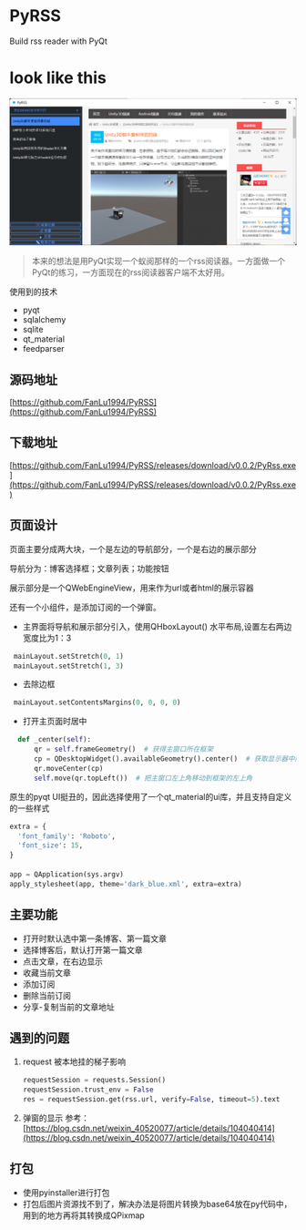 # PyRSS
Build  rss reader with  PyQt

# look like this

![软件截图](https://github.com/FanLu1994/PyRSS/blob/main/screenshot/Snipaste_2022-03-15_21-14-18.png)


> 本来的想法是用PyQt实现一个蚁阅那样的一个rss阅读器。一方面做一个PyQt的练习，一方面现在的rss阅读器客户端不太好用。


使用到的技术

- pyqt
- sqlalchemy
- sqlite
- qt_material
- feedparser

## 源码地址

[https://github.com/FanLu1994/PyRSS](https://github.com/FanLu1994/PyRSS)

## 下载地址

[https://github.com/FanLu1994/PyRSS/releases/download/v0.0.2/PyRss.exe](https://github.com/FanLu1994/PyRSS/releases/download/v0.0.2/PyRss.exe)

## 页面设计

页面主要分成两大块，一个是左边的导航部分，一个是右边的展示部分

导航分为：博客选择框；文章列表；功能按钮

展示部分是一个QWebEngineView，用来作为url或者html的展示容器

还有一个小组件，是添加订阅的一个弹窗。

- 主界面将导航和展示部分引入，使用QHboxLayout() 水平布局,设置左右两边宽度比为1：3

```Python
 mainLayout.setStretch(0, 1)
 mainLayout.setStretch(1, 3)
```


- 去除边框

```Python
 mainLayout.setContentsMargins(0, 0, 0, 0)
```


- 打开主页面时居中

```Python
  def _center(self):
      qr = self.frameGeometry()  # 获得主窗口所在框架
      cp = QDesktopWidget().availableGeometry().center()  # 获取显示器中间点位置
      qr.moveCenter(cp)
      self.move(qr.topLeft())  # 把主窗口左上角移动到框架的左上角
```




原生的pyqt UI挺丑的，因此选择使用了一个qt_material的ui库，并且支持自定义的一些样式

```Python
extra = {
  'font_family': 'Roboto',
  'font_size': 15,
}

app = QApplication(sys.argv)
apply_stylesheet(app, theme='dark_blue.xml', extra=extra)
```




## 主要功能

- 打开时默认选中第一条博客、第一篇文章
- 选择博客后，默认打开第一篇文章
- 点击文章，在右边显示
- 收藏当前文章
- 添加订阅
- 删除当前订阅
- 分享-复制当前的文章地址

## 遇到的问题

1. request 被本地挂的梯子影响

   ```Python
   requestSession = requests.Session()
   requestSession.trust_env = False
   res = requestSession.get(rss.url, verify=False, timeout=5).text
   ```

2. 弹窗的显示
   参考： [https://blog.csdn.net/weixin_40520077/article/details/104040414](https://blog.csdn.net/weixin_40520077/article/details/104040414)

## 打包

- 使用pyinstaller进行打包
- 打包后图片资源找不到了，解决办法是将图片转换为base64放在py代码中，用到的地方再将其转换成QPixmap



